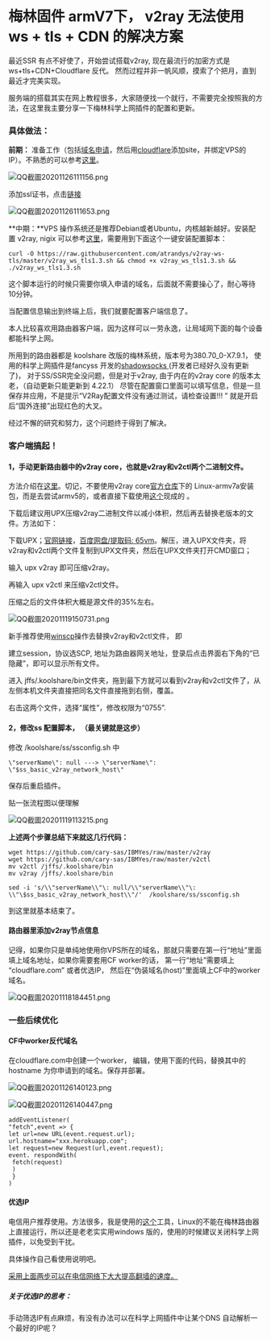 # 梅林固件 armV7下， v2ray 无法使用 ws + tls + CDN 的解决方案

最近SSR 有点不好使了，开始尝试搭载v2ray, 现在最流行的加密方式是 ws+tls+CDN+Cloudflare 反代。 然而过程并非一帆风顺，摸索了个把月，直到最近才完美实现。

服务端的搭载其实在网上教程很多，大家随便找一个就行，不需要完全按照我的方法，在这里我主要分享一下梅林科学上网插件的配置和更新。 

### 具体做法：

**前期：** 准备工作（包括[域名申请](https://my.freenom.com/)，然后用[cloudflare](https://cloudflare.com/)添加site，并绑定VPS的IP）。不熟悉的可以参考[这里](https://www.v2rayssr.com/v2raynginx.html)。



![QQ截圖20201126111156.png](https://i.loli.net/2020/11/26/bR8K2Zz9lxwjitP.png)

添加ssl证书，点击[链接](https://dash.cloudflare.com/profile/api-tokens)

![QQ截圖20201126111653.png](https://i.loli.net/2020/11/26/zWipNHDyu9IsVwr.png)



**中期：**VPS 操作系统还是推荐Debian或者Ubuntu，内核越新越好。安装配置 v2ray, nigix 可以参考[这里](https://ssr.tools/1317)，需要用到下面这个一键安装配置脚本：

```shell
curl -O https://raw.githubusercontent.com/atrandys/v2ray-ws-tls/master/v2ray_ws_tls1.3.sh && chmod +x v2ray_ws_tls1.3.sh && ./v2ray_ws_tls1.3.sh
```

这个脚本运行的时候只需要你填入申请的域名，后面就不需要操心了，耐心等待10分钟。 

当配置信息输出到终端上后，我们就要配置客户端信息了。 



本人比较喜欢用路由器客户端，因为这样可以一劳永逸，让局域网下面的每个设备都能科学上网。 

所用到的路由器都是 koolshare 改版的梅林系统，版本号为380.70_0-X7.9.1， 使用的科学上网插件是fancyss 开发的[shadowsocks ](https://hq450.github.io/fancyss/)(开发者已经好久没有更新了)， 对于SS/SSR完全没问题，但是对于v2ray, 由于内在的v2ray core 的版本太老，（自动更新只能更新到 4.22.1） 尽管在配置窗口里面可以填写信息，但是一旦保存并应用，不是提示“V2Ray配置文件没有通过测试，请检查设置!!! ” 就是开启后“国外连接”出现红色的大叉。 

经过不懈的研究和努力，这个问题终于得到了解决。

### 客户端搞起！

#### 1，手动更新路由器中的v2ray core，也就是v2ray和v2ctl两个二进制文件。

方法介绍在[这里](https://github.com/hq450/fancyss/issues/1028)。切记，不要使用v2ray core[官方仓库](https://github.com/v2ray/v2ray-core/releases/tag/v4.31.0)下的 Linux-armv7a安装包，而是去尝试armv5的，或者直接下载使用[这个](https://github.com/YUMEYA/v2ray-core/releases/)现成的 。



下载后建议用UPX压缩v2ray二进制文件以减小体积，然后再去替换老版本的文件。方法如下：

下载UPX；[官网链接](https://github.com/upx/upx/releases)，[百度网盘/提取码: 65vm](https://pan.baidu.com/s/1VEdD4hyPE1RwsghSm6JRbw)。解压，进入UPX文件夹，将v2ray和v2ctl两个文件复制到UPX文件夹，然后在UPX文件夹打开CMD窗口；

   输入 upx v2ray 即可压缩v2ray。

   再输入 upx v2ctl 来压缩v2ctl文件。

   压缩之后的文件体积大概是源文件的35%左右。

![QQ截圖20201119150731.png](https://i.loli.net/2020/11/26/18oZxsGetJlVXB6.png)

新手推荐使用[winscp](https://winscp.net/eng/download.php)操作去替换v2ray和v2ctl文件， 即

   建立session，协议选SCP, 地址为路由器网关地址，登录后点击界面右下角的“已隐藏”，即可以显示所有文件。

  进入 jffs/.koolshare/bin文件夹，拖到最下方就可以看到v2ray和v2ctl文件了，从左侧本机文件夹直接把同名文件直接拖到右侧，覆盖。 

  右击这两个文件，选择“属性”，修改权限为“0755”. 



#### 2，修改ss 配置脚本， **（最关键就是这步）**

 修改 /koolshare/ss/ssconfig.sh 中 

```
\"serverName\": null ---> \"serverName\": \"$ss_basic_v2ray_network_host\"
```

保存后重启插件。



贴一张流程图以便理解

![QQ截圖20201119113215.png](https://i.loli.net/2020/11/26/gXYbtmKdvn9E6Ru.png)

**上述两个步骤总结下来就这几行代码：**

```shell
wget https://github.com/cary-sas/IBMYes/raw/master/v2ray
wget https://github.com/cary-sas/IBMYes/raw/master/v2ctl
mv v2ctl /jffs/.koolshare/bin
mv v2ray /jffs/.koolshare/bin

sed -i 's/\\"serverName\\"\: null/\\"serverName\\"\: \\"\$ss_basic_v2ray_network_host\\"/'  /koolshare/ss/ssconfig.sh 
```

到这里就基本结束了。 



#### 路由器里添加v2ray节点信息

记得，如果你只是单纯地使用你VPS所在的域名，那就只需要在第一行“地址”里面填上域名地址，如果你需要套用CF worker的话， 第一行“地址”需要填上 “cloudflare.com” 或者优选IP， 然后在“伪装域名(host)”里面填上CF中的worker域名。

![QQ截圖20201118184451.png](https://i.loli.net/2020/11/26/Zy8gU4zOaAG9slj.png)



### 一些后续优化

#### CF中worker反代域名

在cloudflare.com中创建一个worker， 编辑，使用下面的代码，替换其中的hostname 为你申请到的域名。保存并部署。

![QQ截圖20201126140123.png](https://i.loli.net/2020/11/26/1kijWHUBpyGtdsA.png)

![QQ截圖20201126140447.png](https://i.loli.net/2020/11/26/Ts9PIqZUWMXmRH2.png)

```
addEventListener(
"fetch",event => {
let url=new URL(event.request.url);
url.hostname="xxx.herokuapp.com";
let request=new Request(url,event.request);
event. respondWith(
 fetch(request)
 )
 }
)
```



#### 优选IP

电信用户推荐使用。方法很多，我是使用的[这个](https://github.com/badafans/better-cloudflare-ip)工具，Linux的不能在梅林路由器上直接运行，所以还是老老实实用windows 版的，使用的时候建议关闭科学上网插件，以免受到干扰。 

具体操作自己看使用说明吧。 



<u>采用上面两步可以在电信网络下大大提高翻墙的速度。</u>



##### 关于优选IP的思考：

手动筛选IP有点麻烦，有没有办法可以在科学上网插件中让某个DNS 自动解析一个最好的IP呢？